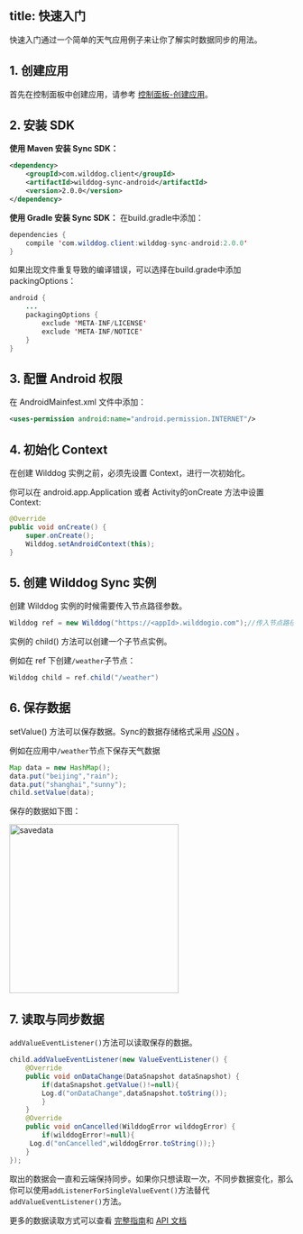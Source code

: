 
title: 快速入门
---
快速入门通过一个简单的天气应用例子来让你了解实时数据同步的用法。

## 1. 创建应用

首先在控制面板中创建应用，请参考 [控制面板-创建应用](/console/creat.html)。

## 2. 安装 SDK

**使用 Maven 安装 Sync SDK：**

```xml
<dependency>
    <groupId>com.wilddog.client</groupId>
    <artifactId>wilddog-sync-android</artifactId>
    <version>2.0.0</version>
</dependency> 
```

**使用 Gradle 安装 Sync SDK：**
 在build.gradle中添加：

```java
dependencies {
    compile 'com.wilddog.client:wilddog-sync-android:2.0.0'
}
```

如果出现文件重复导致的编译错误，可以选择在build.grade中添加packingOptions：

```java
android {
    ...
    packagingOptions {
        exclude 'META-INF/LICENSE'
        exclude 'META-INF/NOTICE'
    }
}
```

## 3. 配置 Android 权限

在 AndroidMainfest.xml 文件中添加：

```xml
<uses-permission android:name="android.permission.INTERNET"/>
```

## 4. 初始化 Context

在创建 Wilddog 实例之前，必须先设置 Context，进行一次初始化。

你可以在 android.app.Application 或者 Activity的onCreate 方法中设置 Context:

```java
@Override
public void onCreate() {
    super.onCreate();
    Wilddog.setAndroidContext(this);
}
```

## 5. 创建 Wilddog Sync 实例

创建 Wilddog 实例的时候需要传入节点路径参数。

```java
Wilddog ref = new Wilddog("https://<appId>.wilddogio.com");//传入节点路径
```

实例的 child() 方法可以创建一个子节点实例。

例如在 ref 下创建`/weather`子节点：

```java
Wilddog child = ref.child("/weather")
```

## 6. 保存数据

setValue() 方法可以保存数据。Sync的数据存储格式采用 [JSON](http://json.org) 。

例如在应用中`/weather`节点下保存天气数据

```java
Map data = new HashMap();
data.put("beijing","rain");
data.put("shanghai","sunny");
child.setValue(data);
```

保存的数据如下图：

<img src="/images/saveapp.png" alt="savedata" width="300" >

## 7. 读取与同步数据

`addValueEventListener()`方法可以读取保存的数据。

```java
child.addValueEventListener(new ValueEventListener() {
    @Override
    public void onDataChange(DataSnapshot dataSnapshot) {
        if(dataSnapshot.getValue()!=null){
        Log.d("onDataChange",dataSnapshot.toString());
        }
    }
    @Override
    public void onCancelled(WilddogError wilddogError) {
        if(wilddogError!=null){
     Log.d("onCancelled",wilddogError.toString());}
    }
});
```
取出的数据会一直和云端保持同步。如果你只想读取一次，不同步数据变化，那么你可以使用`addListenerForSingleValueEvent()`方法替代 `addValueEventListener()`方法。

更多的数据读取方式可以查看 [完整指南](/guide/sync/android/save-data.html)和 [API 文档](/api/sync/android.html)
